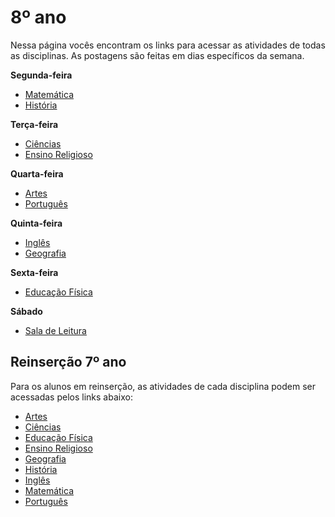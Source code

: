 # 8º ano
Nessa página vocês encontram os links para acessar as atividades de todas as disciplinas. As postagens são feitas em dias específicos da semana.

**Segunda-feira**
- [Matemática](https://padlet.com/mkmdeoliveira/kj9ljkfquhge8cdj)
- [História](https://padlet.com/fredericohorie/psgeitbpzb3xxio7)

**Terça-feira**
- [Ciências](https://padlet.com/fredericohorie/lqz3tq38ml06jl7x)
- [Ensino Religioso]()

**Quarta-feira**
- [Artes]()
- [Português](https://padlet.com/fredericohorie/x71d2er1q7ymf28g)

**Quinta-feira**
- [Inglês]()
- [Geografia]()

**Sexta-feira**
- [Educação Física]()

**Sábado**
- [Sala de Leitura]()

## Reinserção 7º ano

Para os alunos em reinserção, as atividades de cada disciplina podem ser acessadas pelos links abaixo:

- [Artes](https://padlet.com/fredericohorie/6xsm45j2j8n5wmmk)
- [Ciências](https://padlet.com/fredericohorie/o76l89wpgb3jrt9a)
- [Educação Física]()
- [Ensino Religioso]()
- [Geografia]()
- [História](https://padlet.com/fredericohorie/lxtfc4in93s0bzh1)
- [Inglês]()
- [Matemática](https://padlet.com/fredericohorie/pzw2t8pe5ly0ji2w)
- [Português](https://padlet.com/fredericohorie/5vppr3s1fvel8t9z)


